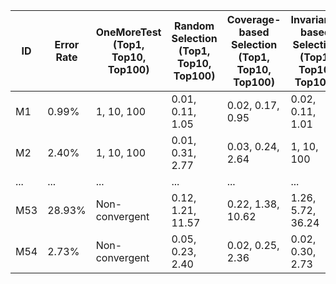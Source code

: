 | **ID** | **Error Rate** | **OneMoreTest (Top1, Top10, Top100)** | **Random Selection (Top1, Top10, Top100)** | **Coverage-based Selection (Top1, Top10, Top100)** | **Invariant-based Selection (Top1, Top10, Top100)** |
|--------|-----------------|--------------------------------------|-----------------------------------------------|--------------------------------------------------|----------------------------------------------------|
| M1     | 0.99%           | 1, 10, 100                           | 0.01, 0.11, 1.05                              | 0.02, 0.17, 0.95                                 | 0.02, 0.11, 1.01                                   |
| M2     | 2.40%           | 1, 10, 100                           | 0.01, 0.31, 2.77                              | 0.03, 0.24, 2.64                                 | 1, 10, 100                                         |
| ...    | ...             | ...                                  | ...                                           | ...                                              | ...                                                |
| M53    | 28.93%          | Non-convergent                       | 0.12, 1.21, 11.57                            | 0.22, 1.38, 10.62                                | 1.26, 5.72, 36.24                                  |
| M54    | 2.73%           | Non-convergent                       | 0.05, 0.23, 2.40                             | 0.02, 0.25, 2.36                                 | 0.02, 0.30, 2.73                                  |
